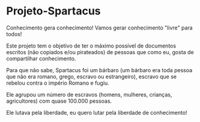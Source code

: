 # Projeto-Spartacus
Conhecimento gera conhecimento! Vamos gerar conhecimento "livre" para todos!

Este projeto tem o objetivo de ter o máximo possível de documentos escritos (não copiados e/ou pirateados) de pessoas que como eu, gosta de compartilhar conhecimento.

Para que não sabe, Spartacus foi um bárbaro (um bárbaro era toda pessoa que não era romano, grego, escravo ou estrangeiro), escravo que se rebelou contra o império Romano e fugiu.

Ele agrupou um número de escravos (homens, mulheres, crianças, agricultores) com quase 100.000 pessoas.

Ele lutava pela liberdade, eu quero lutar pela liberdade de conhecimento!

